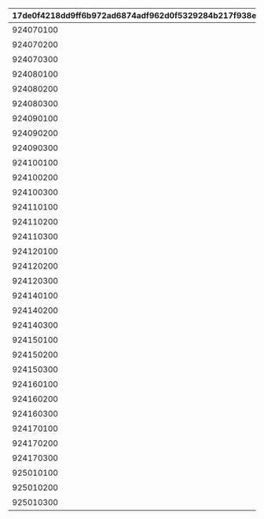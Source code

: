 |17de0f4218dd9ff6b972ad6874adf962d0f5329284b217f938eeae5b7d1e9c59|ee942e2fdae586010f47fdbacecd2b4e5e7d7b301087eed315474ae950873dcd|5f54583dc8ec5f130e721e05e715ddda68cd1419eb45c6f91784688f1a7952bd|73bf9347994f69505bc258e6b2df5b8b79a82c6bd5a8b633d556f63d4127e278|7933b62391f37edee87e917b9c3dc5cbbf8b870be01758674896d33ffe1737e8|c45b62762eaccd7bb34f244441de7e511e0b7d9281fa57b6f744d26a84b1bcd7|bc0c91e109b3c24c9a4e16a0d1dba3c16c26c9af5a349a949452fb3915e6e9dc|47519cc61b6b11b6e8dbdb21cec86564662ab3e29148b996bd0f18b37aeed053|dc19fde6f15056faf7a67cf6c7275826ddff8041ea2db04d3093831f99058512|d8c1285ce3d09070d97f17dab36dca56fc2150614871ead69c5aa227f8852a40|d384927e09191534705a1c7136c736a5c7dcd696bcdc7d263cae1708794e1a40|a9d38dda932c29d11186489a3f329c23da8dac87cc942b61d563fe9efa4565b0|03d1bcea7269a1abf2d6a7dad9ccab2f30783928775f10ab019472087baf976c|643bed1a7d1415e2d911ab5dc971ac110691937097bc8e1ac6a3138937cabecb|162f796decf8940f5cdd0433320a635f19935b44a8addf975646a7d470e381c7|
| --- | --- | --- | --- | --- | --- | --- | --- | --- | --- | --- | --- | --- | --- | --- |
|924070100|924073001|25|0|8|92407010|92407|前哨クエスト|96|92407020|90|924072001|1|6|0|
|924070200|924073002|25|92407010|8|92407020|92407|前哨クエスト|96|92407030|90|924072002|2|6|0|
|924070300|924073003|25|92407020|8|92407030|92407|前哨クエスト|96|0|90|924072003|3|6|0|
|924080100|924083001|25|0|25|92408010|92408|前哨クエスト|540|92408020|90|924082001|1|25|0|
|924080200|924083002|25|92408010|25|92408020|92408|前哨クエスト|540|92408030|90|924082002|2|25|0|
|924080300|924083003|25|92408020|25|92408030|92408|前哨クエスト|540|0|90|924082003|3|25|0|
|924090100|924093001|25|0|25|92409010|92409|前哨クエスト|540|92409020|90|924092001|1|25|0|
|924090200|924093002|25|92409010|25|92409020|92409|前哨クエスト|540|92409030|90|924092002|2|25|0|
|924090300|924093003|25|92409020|25|92409030|92409|前哨クエスト|540|0|90|924092003|3|25|0|
|924100100|924103001|25|0|25|92410010|92410|前哨クエスト|540|92410020|90|924102001|1|25|0|
|924100200|924103002|25|92410010|25|92410020|92410|前哨クエスト|540|92410030|90|924102002|2|25|0|
|924100300|924103003|25|92410020|25|92410030|92410|前哨クエスト|540|0|90|924102003|3|25|0|
|924110100|924113001|25|0|25|92411010|92411|前哨クエスト|540|92411020|90|924112001|1|25|0|
|924110200|924113002|25|92411010|25|92411020|92411|前哨クエスト|540|92411030|90|924112002|2|25|0|
|924110300|924113003|25|92411020|25|92411030|92411|前哨クエスト|540|0|90|924112003|3|25|0|
|924120100|924123001|25|0|25|92412010|92412|前哨クエスト|540|92412020|90|924122001|1|25|0|
|924120200|924123002|25|92412010|25|92412020|92412|前哨クエスト|540|92412030|90|924122002|2|25|0|
|924120300|924123003|25|92412020|25|92412030|92412|前哨クエスト|540|0|90|924122003|3|25|0|
|924140100|924143001|25|0|25|92414010|92414|前哨クエスト|540|92414020|90|924142001|1|25|0|
|924140200|924143002|25|92414010|25|92414020|92414|前哨クエスト|540|92414030|90|924142002|2|25|0|
|924140300|924143003|25|92414020|25|92414030|92414|前哨クエスト|540|0|90|924142003|3|25|0|
|924150100|924153001|25|0|25|92415010|92415|前哨クエスト|540|92415020|90|924152001|1|25|0|
|924150200|924153002|25|92415010|25|92415020|92415|前哨クエスト|540|92415030|90|924152002|2|25|0|
|924150300|924153003|25|92415020|25|92415030|92415|前哨クエスト|540|0|90|924152003|3|25|0|
|924160100|924163001|25|0|25|92416010|92416|前哨クエスト|540|92416020|90|924162001|1|25|0|
|924160200|924163002|25|92416010|25|92416020|92416|前哨クエスト|540|92416030|90|924162002|2|25|0|
|924160300|924163003|25|92416020|25|92416030|92416|前哨クエスト|540|0|90|924162003|3|25|0|
|924170100|924173001|25|0|25|92417010|92417|前哨クエスト|540|92417020|90|924172001|1|25|0|
|924170200|924173002|25|92417010|25|92417020|92417|前哨クエスト|540|92417030|90|924172002|2|25|0|
|924170300|924173003|25|92417020|25|92417030|92417|前哨クエスト|540|0|90|924172003|3|25|0|
|925010100|925013001|25|0|25|92501010|92413|前哨クエスト|540|92501020|90|925012001|1|25|0|
|925010200|925013002|25|92501010|25|92501020|92413|前哨クエスト|540|92501030|90|925012002|2|25|0|
|925010300|925013003|25|92501020|25|92501030|92413|前哨クエスト|540|0|90|925012003|3|25|0|